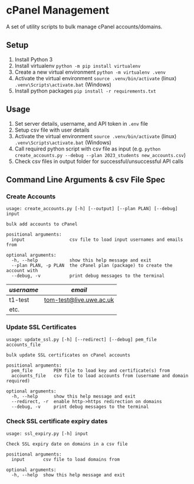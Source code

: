 # cPanel Management
A set of utility scripts to bulk manage cPanel accounts/domains.


## Setup
1. Install Python 3
2. Install virtualenv `python -m pip install virtualenv`
3. Create a new virtual environment `python -m virtualenv .venv`
4. Activate the virtual environment `source .venv/bin/activate` (linux) `.venv\Scripts\activate.bat` (Windows)
5. Install python packages `pip install -r requirements.txt`

## Usage
1. Set server details, username, and API token in `.env` file
2. Setup csv file with user details
3. Activate the virtual environment `source .venv/bin/activate` (linux) `.venv\Scripts\activate.bat` (Windows)
4. Call required python script with csv file as input (e.g. `python create_accounts.py --debug --plan 2023_students new_accounts.csv`)
5. Check csv files in output folder for successful/unsuccessful API calls


## Command Line Arguments & csv File Spec
### Create Accounts
```
usage: create_accounts.py [-h] [--output] [--plan PLAN] [--debug] input

bulk add accounts to cPanel

positional arguments:
  input                 csv file to load input usernames and emails from

optional arguments:
  -h, --help            show this help message and exit
  --plan PLAN, -p PLAN  the cPanel plan (package) to create the account with
  --debug, -v           print debug messages to the terminal
```

| *username* | *email*                 |
| ---------- | ----------------------- |
| t1-test    | tom-test@live.uwe.ac.uk |
| etc.                                 |

### Update SSL Certificates
```
usage: update_ssl.py [-h] [--redirect] [--debug] pem_file accounts_file

bulk update SSL certificates on cPanel accounts

positional arguments:
  pem_file        PEM file to load key and certificate(s) from
  accounts_file   csv file to load accounts from (username and domain required)

optional arguments:
  -h, --help      show this help message and exit
  --redirect, -r  enable http->https redirection on domains
  --debug, -v     print debug messages to the terminal
```

### Check SSL certificate expiry dates
```
usage: ssl_expiry.py [-h] input

Check SSL expiry date on domains in a csv file

positional arguments:
  input       csv file to load domains from

optional arguments:
  -h, --help  show this help message and exit
  ```
